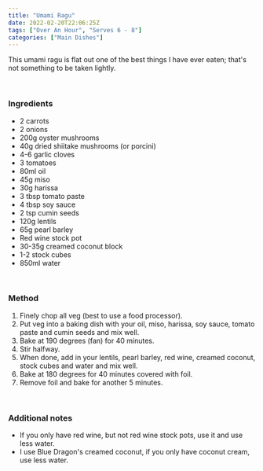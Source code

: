 ```yaml
---
title: "Umami Ragu"
date: 2022-02-20T22:06:25Z
tags: ["Over An Hour", "Serves 6 - 8"]
categories: ["Main Dishes"]
---
```

This umami ragu is flat out one of the best things I have ever eaten; that's not something to be taken lightly.
&nbsp;

&nbsp;
### Ingredients
* 2 carrots
* 2 onions
* 200g oyster mushrooms
* 40g dried shiitake mushrooms (or porcini)
* 4-6 garlic cloves
* 3 tomatoes
* 80ml oil
* 45g miso
* 30g harissa
* 3 tbsp tomato paste
* 4 tbsp soy sauce
* 2 tsp cumin seeds
* 120g lentils
* 65g pearl barley
* Red wine stock pot
* 30-35g creamed coconut block
* 1-2 stock cubes
* 850ml water
&nbsp;

&nbsp;
### Method
1. Finely chop all veg (best to use a food processor).
2. Put veg into a baking dish with your oil, miso, harissa, soy sauce, tomato paste and cumin seeds and mix well.
3. Bake at 190 degrees (fan) for 40 minutes.
3. Stir halfway.
4. When done, add in your lentils, pearl barley, red wine, creamed coconut, stock cubes and water and mix well.
5. Bake at 180 degrees for 40 minutes covered with foil.
6. Remove foil and bake for another 5 minutes.
&nbsp;

&nbsp;
### Additional notes
* If you only have red wine, but not red wine stock pots, use it and use less water.
* I use Blue Dragon's creamed coconut, if you only have coconut cream, use less water.

